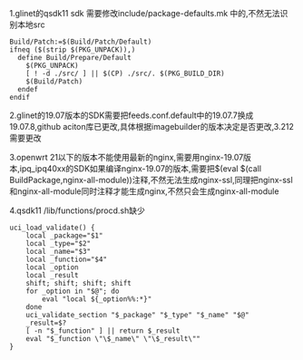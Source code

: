 1.glinet的qsdk11 sdk 需要修改include/package-defaults.mk 中的,不然无法识别本地src
```
Build/Patch:=$(Build/Patch/Default)
ifneq ($(strip $(PKG_UNPACK)),)
  define Build/Prepare/Default
	$(PKG_UNPACK)
	[ ! -d ./src/ ] || $(CP) ./src/. $(PKG_BUILD_DIR)
	$(Build/Patch)
  endef
endif
```
2.glinet的19.07版本的SDK需要把feeds.conf.default中的19.07.7换成19.07.8,github aciton库已更改,具体根据imagebuilder的版本决定是否更改,3.212需要更改

3.openwrt 21以下的版本不能使用最新的nginx,需要用nginx-19.07版本,ipq_ipq40xx的SDK如果编译nginx-19.07的版本,需要把$(eval $(call BuildPackage,nginx-all-module))注释,不然无法生成nginx-ssl,同理把nginx-ssl和nginx-all-module同时注释才能生成nginx,不然只会生成nginx-all-module

4.qsdk11 /lib/functions/procd.sh缺少
```
uci_load_validate() {
	local _package="$1"
	local _type="$2"
	local _name="$3"
	local _function="$4"
	local _option
	local _result
	shift; shift; shift; shift
	for _option in "$@"; do
		eval "local ${_option%%:*}"
	done
	uci_validate_section "$_package" "$_type" "$_name" "$@"
	_result=$?
	[ -n "$_function" ] || return $_result
	eval "$_function \"\$_name\" \"\$_result\""
}
```